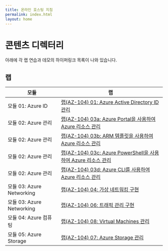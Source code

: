 ```yaml
---
title: 온라인 호스팅 지침
permalink: index.html
layout: home
---
```


# 콘텐츠 디렉터리

아래에 각 랩 연습과 데모의 하이퍼링크 목록이 나와 있습니다.

## 랩

| 모듈 | 랩 |
| --- | --- |
| 모듈 01: Azure ID | [랩(AZ-104) 01: Azure Active Directory ID 관리](https://aka.ms/az-010-manage-AAD-identities-kor) |
| 모듈 02: Azure 관리 | [랩(AZ-104) 03a: Azure Portal을 사용하여 Azure 리소스 관리](https://aka.ms/az-010-manage-Azure-resources-portal-kor) |
| 모듈 02: Azure 관리 | [랩(AZ-104) 03b: ARM 템플릿을 사용하여 Azure 리소스 관리](https://aka.ms/az-010-manage-Azure-resources-ARM-kor) |
| 모듈 02: Azure 관리 | [랩(AZ-104) 03c: Azure PowerShell을 사용하여 Azure 리소스 관리](https://aka.ms/az-010-manage-Azure-resources-PowerShell-kor) |
| 모듈 02: Azure 관리 | [랩(AZ-104) 03d: Azure CLI를 사용하여 Azure 리소스 관리](https://aka.ms/az-010-manage-Azure-resources-CLI-kor) |
| 모듈 03: Azure Networking | [랩(AZ-104) 04: 가상 네트워킹 구현](https://aka.ms/az-010-implement-virtual-networking-kor) |
| 모듈 03: Azure Networking | [랩(AZ-104) 06: 트래픽 관리 구현](https://aka.ms/az-010-implement-traffic-management-kor) |
| 모듈 04: Azure 컴퓨팅 | [랩(AZ-104) 08: Virtual Machines 관리](https://aka.ms/az-010-manage-virtual-machines-kor) |
| 모듈 05: Azure Storage | [랩(AZ-104) 07: Azure Storage 관리](https://aka.ms/az-010-manage-Azure-storage-kor) |
